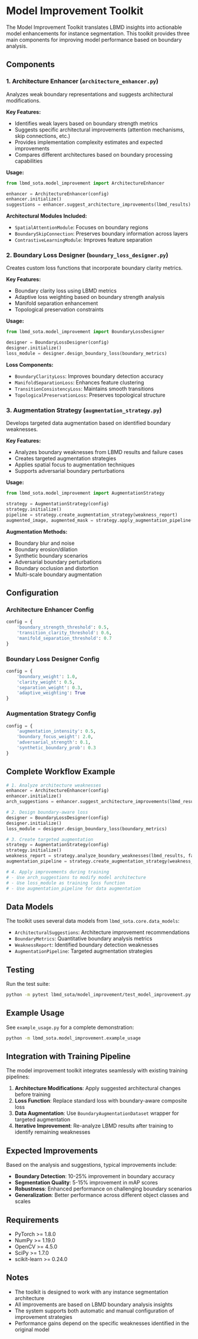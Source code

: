 # Model Improvement Toolkit

The Model Improvement Toolkit translates LBMD insights into actionable model enhancements for instance segmentation. This toolkit provides three main components for improving model performance based on boundary analysis.

## Components

### 1. Architecture Enhancer (`architecture_enhancer.py`)

Analyzes weak boundary representations and suggests architectural modifications.

**Key Features:**
- Identifies weak layers based on boundary strength metrics
- Suggests specific architectural improvements (attention mechanisms, skip connections, etc.)
- Provides implementation complexity estimates and expected improvements
- Compares different architectures based on boundary processing capabilities

**Usage:**
```python
from lbmd_sota.model_improvement import ArchitectureEnhancer

enhancer = ArchitectureEnhancer(config)
enhancer.initialize()
suggestions = enhancer.suggest_architecture_improvements(lbmd_results)
```

**Architectural Modules Included:**
- `SpatialAttentionModule`: Focuses on boundary regions
- `BoundarySkipConnection`: Preserves boundary information across layers
- `ContrastiveLearningModule`: Improves feature separation

### 2. Boundary Loss Designer (`boundary_loss_designer.py`)

Creates custom loss functions that incorporate boundary clarity metrics.

**Key Features:**
- Boundary clarity loss using LBMD metrics
- Adaptive loss weighting based on boundary strength analysis
- Manifold separation enhancement
- Topological preservation constraints

**Usage:**
```python
from lbmd_sota.model_improvement import BoundaryLossDesigner

designer = BoundaryLossDesigner(config)
designer.initialize()
loss_module = designer.design_boundary_loss(boundary_metrics)
```

**Loss Components:**
- `BoundaryClarityLoss`: Improves boundary detection accuracy
- `ManifoldSeparationLoss`: Enhances feature clustering
- `TransitionConsistencyLoss`: Maintains smooth transitions
- `TopologicalPreservationLoss`: Preserves topological structure

### 3. Augmentation Strategy (`augmentation_strategy.py`)

Develops targeted data augmentation based on identified boundary weaknesses.

**Key Features:**
- Analyzes boundary weaknesses from LBMD results and failure cases
- Creates targeted augmentation strategies
- Applies spatial focus to augmentation techniques
- Supports adversarial boundary perturbations

**Usage:**
```python
from lbmd_sota.model_improvement import AugmentationStrategy

strategy = AugmentationStrategy(config)
strategy.initialize()
pipeline = strategy.create_augmentation_strategy(weakness_report)
augmented_image, augmented_mask = strategy.apply_augmentation_pipeline(image, mask, pipeline)
```

**Augmentation Methods:**
- Boundary blur and noise
- Boundary erosion/dilation
- Synthetic boundary scenarios
- Adversarial boundary perturbations
- Boundary occlusion and distortion
- Multi-scale boundary augmentation

## Configuration

### Architecture Enhancer Config
```python
config = {
    'boundary_strength_threshold': 0.5,
    'transition_clarity_threshold': 0.6,
    'manifold_separation_threshold': 0.7
}
```

### Boundary Loss Designer Config
```python
config = {
    'boundary_weight': 1.0,
    'clarity_weight': 0.5,
    'separation_weight': 0.3,
    'adaptive_weighting': True
}
```

### Augmentation Strategy Config
```python
config = {
    'augmentation_intensity': 0.5,
    'boundary_focus_weight': 2.0,
    'adversarial_strength': 0.1,
    'synthetic_boundary_prob': 0.3
}
```

## Complete Workflow Example

```python
# 1. Analyze architecture weaknesses
enhancer = ArchitectureEnhancer(config)
enhancer.initialize()
arch_suggestions = enhancer.suggest_architecture_improvements(lbmd_results)

# 2. Design boundary-aware loss
designer = BoundaryLossDesigner(config)
designer.initialize()
loss_module = designer.design_boundary_loss(boundary_metrics)

# 3. Create targeted augmentation
strategy = AugmentationStrategy(config)
strategy.initialize()
weakness_report = strategy.analyze_boundary_weaknesses(lbmd_results, failure_cases)
augmentation_pipeline = strategy.create_augmentation_strategy(weakness_report)

# 4. Apply improvements during training
# - Use arch_suggestions to modify model architecture
# - Use loss_module as training loss function
# - Use augmentation_pipeline for data augmentation
```

## Data Models

The toolkit uses several data models from `lbmd_sota.core.data_models`:

- `ArchitecturalSuggestions`: Architecture improvement recommendations
- `BoundaryMetrics`: Quantitative boundary analysis metrics
- `WeaknessReport`: Identified boundary detection weaknesses
- `AugmentationPipeline`: Targeted augmentation strategies

## Testing

Run the test suite:
```bash
python -m pytest lbmd_sota/model_improvement/test_model_improvement.py -v
```

## Example Usage

See `example_usage.py` for a complete demonstration:
```bash
python -m lbmd_sota.model_improvement.example_usage
```

## Integration with Training Pipeline

The model improvement toolkit integrates seamlessly with existing training pipelines:

1. **Architecture Modifications**: Apply suggested architectural changes before training
2. **Loss Function**: Replace standard loss with boundary-aware composite loss
3. **Data Augmentation**: Use `BoundaryAugmentationDataset` wrapper for targeted augmentation
4. **Iterative Improvement**: Re-analyze LBMD results after training to identify remaining weaknesses

## Expected Improvements

Based on the analysis and suggestions, typical improvements include:

- **Boundary Detection**: 10-25% improvement in boundary accuracy
- **Segmentation Quality**: 5-15% improvement in mAP scores
- **Robustness**: Enhanced performance on challenging boundary scenarios
- **Generalization**: Better performance across different object classes and scales

## Requirements

- PyTorch >= 1.8.0
- NumPy >= 1.19.0
- OpenCV >= 4.5.0
- SciPy >= 1.7.0
- scikit-learn >= 0.24.0

## Notes

- The toolkit is designed to work with any instance segmentation architecture
- All improvements are based on LBMD boundary analysis insights
- The system supports both automatic and manual configuration of improvement strategies
- Performance gains depend on the specific weaknesses identified in the original model